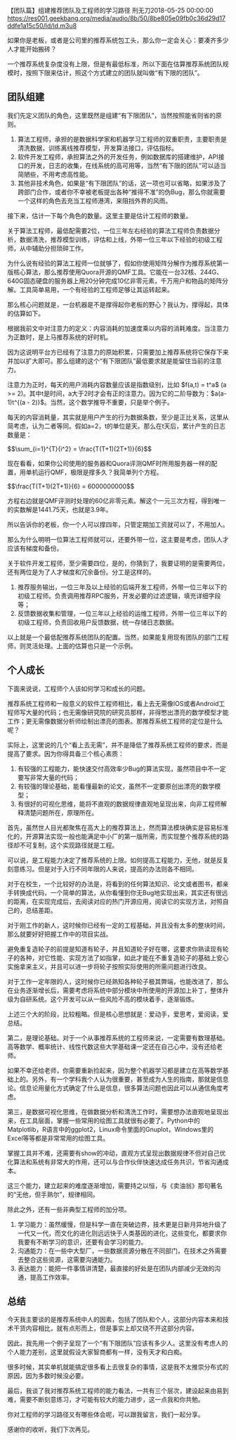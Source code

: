 【团队篇】组建推荐团队及工程师的学习路径
刑无刀2018-05-25 00:00:00
https://res001.geekbang.org/media/audio/8b/50/8be805e09fb0c36d29d17ddfe1a15c50/ld/ld.m3u8
<p>如果你是老板，或者是公司里的推荐系统包工头，那么你一定会关心：要凑齐多少人才能开始搬砖？</p><p>一个推荐系统复杂度没有上限，但是有最低标准，所以下面在估算推荐系统团队规模时，按照下限来估计，照这个方式建立的团队就叫做“有下限的团队”。</p><h2 id="-">团队组建</h2><p>我们先定义团队的角色，这里既然是组建“有下限团队”，当然按照能省则省的原则。</p><ol><li>算法工程师，承担的是数据科学家和机器学习工程师的双重职责，主要职责是清洗数据，训练离线推荐模型，开发算法接口，评估指标。</li><li>软件开发工程师，承担算法之外的开发任务，例如数据库的搭建维护，API接口的开发，日志的收集，在线系统的高可用等，当然“有下限的团队”可以适当简陋些，不用考虑高性能。</li><li>其他非技术角色，如果是“有下限团队”的话，这一项也可以省略，如果涉及了跨部门合作，或者你不幸被老板提出各种“推得不准”的伪Bug，那么你就需要一个这样的角色去充当工程师港湾，来阻挡外界的风雨。</li></ol><p>接下来，估计一下每个角色的数量。这里主要是估计工程师的数量。</p><p>关于算法工程师，最低配需要2位，一位三年左右经验的算法工程师负责数据分析，数据清洗，推荐模型训练，评估和上线，外带一位三年以下经验的初级工程师，从中辅助分担琐碎工作。</p><p>为什么说有经验的算法工程师一位就够了，假如你使用矩阵分解作为推荐系统第一版核心算法，那么推荐使用Quora开源的QMF工具。它能在一台32核、244G、640G固态硬盘的服务器上用20分钟完成10亿非零元素，千万用户和物品的矩阵分解。工具简单易用，一个有经验的工程师足够让其运转起来。</p><p>那么核心问题就是，一台机器是不是撑得起你老板的野心？我认为，撑得起，具体的估算如下。</p><p>根据我前文中对注意力的定义：内容消耗的加速度乘以内容的消耗难度。当注意力为正数时，是上马推荐系统的好时机。</p><p>因为这说明平台方已经有了注意力的原始积累，只需要加上推荐系统将它保存下来并加以扩大即可。那么组建的这个“有下限团队”最低要求就是能留住当前的注意力。</p><p>注意力为正时，每天的用户消耗内容数量应该是指数级别，比如 $f(a,t) = t^a$ (a &gt;= 2)。其中t是时间，a大于2时才会有正的注意力。因为它的二阶导数为：$a(a-1)t^{(a - 2)}$。当然，这个数学推导不重要，只是举个例子。</p><p>每天的内容消耗量，其实就是用户产生的行为数据条数，至少是正比关系，这里从简考虑，认为二者等同。假如a=2，t的单位是天。那么在t天后，累计产生的日志数量是：</p><p>$$\sum_{i=1}^{T}{i^2} = \frac{T(T+1)(2T+1)}{6}$$</p><p>现在看看，如果你公司使用的服务器和Quora评测QMF时所用服务器一样的配置，用单机运行QMF，极限是撑多久？我简单列个方程。</p><p>$$\frac{T(T+1)(2T+1)}{6} = 6000000000$$</p><p>方程右边就是QMF评测时处理的60亿非零元素。解这个一元三次方程，得到唯一的实数解是1441.75天，也就是3.9年。</p><p>所以告诉你的老板，你一个人可以撑四年，只管定期加工资就可以了，不用加人。</p><p>那么为什么明明一位算法工程师就可以，还要外带一位，这主要是考虑，团队人才应该有梯度和备份。</p><p>关于软件开发工程师，至少需要四位，是的，你猜到了，我要证明的是需要两位，还有两位是为了人才梯度和冗余备份。分工是这样的。</p><ol><li>推荐服务输出，一位三年及以上经验的后端开发工程师，外带一位三年以下的初级工程师。负责调用推荐RPC服务，开发必要的过滤逻辑，填充详细字段等；</li><li>反馈数据收集和管理，一位三年以上经验的运维工程师，外带一位三年以下的初级工程师，负责回收用户反馈数据，统一存储日志数据。</li></ol><p>以上就是一个最低配推荐系统团队的配置。当然，如果能复用现有团队的部门工程师，则灵活处理。上面的估算也只是一个示例。</p><!-- [[[read_end]]] --><h2 id="-">个人成长</h2><p>下面来说说，工程师个人该如何学习和成长的问题。</p><p>推荐系统工程师和一般意义的软件工程师相比，看上去无需像IOS或者Android工程师写大量的代码；也无需像研究院的研究员那样，非得憋出漂亮的数学模型才能工作；更无需像数据分析师绘制出漂亮的图表。那推荐系统工程师的定位是什么呢？</p><p>实际上，这里说的几个“看上去无需”，并不是降低了推荐系统工程师的要求，而是提高了要求。因为你得具备三个核心素质：</p><ol><li>有较强的工程能力，能快速交付高效率少Bug的算法实现，虽然项目中不一定要写非常大量的代码；</li><li>有较强的理论基础，能看懂最新的论文，虽然不一定要原创出漂亮的数学模型；</li><li>有很好的可视化思维，能将不直观的数据规律直观地呈现出来，向非工程师解释清楚问题所在，原理所在。</li></ol><p>首先，虽然世人目光都聚焦在高大上的推荐算法上，然而算法模块确实是容易标准化的，开源算法实现一般也能满足中小厂的第一版所需，而实现整个推荐系统的路径却不可复制，这个实现路径就是工程。</p><p>可以说，是工程能力决定了推荐系统的上限。如何提高工程能力，无他，就是反复刻意练习。但是对于入行不同年限的人来说，提高的办法则各不相同。</p><p>对于在校生，一个比较好的办法是，将看到的任何算法知识、论文或者图书，都亲手转换成代码，一个简单的算法，从你看懂到你无Bug地实现出来，其实还有很远的距离，在实现完成后，去阅读对应的热门开源应用，阅读它的实现方法，对照自己的，总结差距。</p><p>对于刚工作的新人，这时候你已经有一定的工程基础，并且没有太多的整块时间，那么就要好好把握工作中的项目实战。</p><p>避免重复造轮子的前提是知道有轮子，并且知道轮子好在哪，这要求你熟读现有轮子的各种，对它性能、实现方法了如指掌，如此才能在不重复造轮子的基础上安心实施拿来主义，并且可以进一步将轮子按照实际使用的所需问题进行改良。</p><p>对于工作一定年限的人，这时候你已经熟知各种轮子极其弊端，也能改进了，那么在业务逐渐增长后，需要考虑将系统中部分模块中所使用的开源加上补丁，整体升级为自研系统。这个开发可以从一些风险不高的模块着手，逐渐锻炼。</p><p>上述三个大的阶段，比较粗略。但是核心思想就是：爱动手，爱思考，爱阅读，爱总结。</p><p>第二，是理论基础。对于一个从事推荐系统的工程师来说，一定需要有数理基础。高等数学、概率统计、线性代数这些大学基础课一定还在自己心中，没有还给老师。</p><p>如果不幸还给老师，你需要重新捡起来，因为整个机器学习都是建立在高等数学基础上的。另外，有一个学科我个人认为很重要，甚至成为人生的指南，那就是信息论。信息论用量化方式确定了什么是信息，很多算法问题也因此可以从通信角度考虑。</p><p>第三，是数据可视化思维，在做数据分析和清洗工作时，需要想办法直观地呈现出来，在工具层面，掌握一些常用的绘图工具就很有必要了。Python中的Matplotlib，R语言中的ggplot2，Linux命令里面的Gnuplot，Windows里的Excel等等都是非常常用的绘图工具。</p><p>掌握工具并不难，还需要有show的冲动，直观方式呈现出数据规律不但对自己优化算法和系统有非常大的作用，还可以与合作伙伴快速达成任务共识，节省沟通成本。</p><p>这三个能力，建立起来的难度逐渐增加，需要持之以恒，与《卖油翁》那句著名的“无他，但手熟尔”，规律相同。</p><p>除此之外，还有一些非典型工程师的加分项。</p><ol><li>学习能力：虽然缓慢，但是科学一直在突破边界，技术更是日新月异地升级了一代又一代，而文化的进化则远远快于人类基因的进化，这些变化，都要求你我要有不断学习的意识，还要有会学习的能力。</li><li>沟通能力：在一些中大型厂，一些数据资源分散在不同部门，在技术之外需要去整合这些资源，这需要沟通能力。</li><li>表达能力：能把一件事情讲清楚，最直接的好处是在团队内部减少无效的沟通，提高工作效率。</li></ol><h2 id="-">总结</h2><p>今天我主要谈的是推荐系统中人的因素，包括了团队和个人，这部分内容本来和技术干货内容相比，就有点形而上，但是事实上却又绕不开这部分内容。</p><p>因此，我先用一个例子呈现了一个“有下限团队”应该有多少人。这里没有考虑人的个人能力差别，这里就假设大家智商都有一样，没有天才和白痴。</p><p>很多时候，其实单机就能搞定很多看上去很复杂的事情，这是我不太推崇分布式的原因，因为多数时候没必要。</p><p>最后，我谈了我对推荐系统工程师的能力看法，一共有三个层次，建设起来由易到难，需要不断刻意练习，才可能有较大的能力进步，这一点我和你共勉。</p><p>你对工程师的学习路径又有哪些体会呢，可以跟我留言，我们一起分享。</p><p>感谢你的收听，我们下次再见。</p><p></p>
